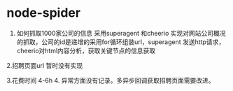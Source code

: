 # node-spider
1. 如何抓取1000家公司的信息
采用superagent 和cheerio 实现对网站公司概况的抓取，公司的id是递增的采用for循环组装url，superagent 发送http请求，cheerio对html内容分析，获取关键节点的信息获取

2.招聘页面url 暂时没有实现

3.花费时间 4-6h
4. 异常方面没有记录。多异步回调获取招聘页面需要改进。

